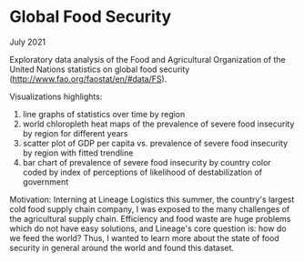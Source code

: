 # Global Food Security
July 2021

Exploratory data analysis of the Food and Agricultural Organization of the United Nations statistics on global food security (http://www.fao.org/faostat/en/#data/FS).

Visualizations highlights:
1. line graphs of statistics over time by region
2. world chloropleth heat maps of the prevalence of severe food insecurity by region for different years
3. scatter plot of GDP per capita vs. prevalence of severe food insecurity by region with fitted trendline
4. bar chart of prevalence of severe food insecurity by country color coded by index of perceptions of likelihood of destabilization of government

Motivation: Interning at Lineage Logistics this summer, the country's largest cold food supply chain company, I was exposed to the many challenges of the agricultural supply chain. Efficiency and food waste are huge problems which do not have easy solutions, and Lineage's core question is: how do we feed the world? Thus, I wanted to learn more about the state of food security in general around the world and found this dataset. 
